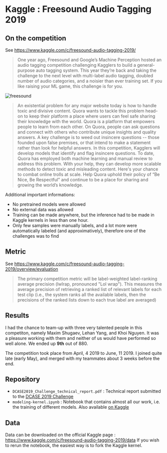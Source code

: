 # Kaggle : Freesound Audio Tagging 2019

## On the competition 

See https://www.kaggle.com/c/freesound-audio-tagging-2019/

> One year ago, Freesound and Google’s Machine Perception hosted an audio tagging competition challenging Kagglers to build a general-purpose auto tagging system. 
This year they’re back and taking the challenge to the next level with multi-label audio tagging, doubled number of audio categories, and a noisier than ever training set. 
If you like raising your ML game, this challenge is for you.

![freesound](https://storage.googleapis.com/kaggle-media/competitions/freesound/task2_freesound_audio_tagging.png)

> An existential problem for any major website today is how to handle toxic and divisive content. Quora wants to tackle this problem head-on to keep their platform a place where users can feel safe sharing their knowledge with the world.
Quora is a platform that empowers people to learn from each other. On Quora, people can ask questions and connect with others who contribute unique insights and quality answers. A key challenge is to weed out insincere questions -- those founded upon false premises, or that intend to make a statement rather than look for helpful answers.
In this competition, Kagglers will develop models that identify and flag insincere questions. To date, Quora has employed both machine learning and manual review to address this problem. With your help, they can develop more scalable methods to detect toxic and misleading content.
Here's your chance to combat online trolls at scale. Help Quora uphold their policy of “Be Nice, Be Respectful” and continue to be a place for sharing and growing the world’s knowledge.

Additional important informations:
- No pretrained models were allowed
- No external data was allowed
- Training can be made anywhere, but the inference had to be made in Kaggle kernels in less than one hour.
- Only few samples were manually labels, and a lot more were automatically labeled (and approximatively), 
therefore one of the challenges was to find

## Metric

See https://www.kaggle.com/c/freesound-audio-tagging-2019/overview/evaluation

> The primary competition metric will be label-weighted label-ranking average precision (lwlrap, pronounced "Lol wrap"). 
This measures the average precision of retrieving a ranked list of relevant labels for each test clip (i.e., the system ranks all the available labels, then the precisions of the ranked lists down to each true label are averaged)

## Results

I had the chance to team-up with three very talented people in this competiton, namely Maxim Shugaev, Lehan Yang, and Khoi Nguyen. 
It was a pleasure working with them and neither of us would have performed so well alone.
We ended up **9th** out of 880.

The competition took place from  April, 4 2019 to June, 11 2019. I joined quite late (early May), and merged with my teammates about 3 weeks before the end.

## Repository 

- `DCASE2019_Challenge_technical_report.pdf` : Technical report submitted to the [DCASE 2019 Challenge](http://dcase.community/)
- `modeling-kernel.ipynb` : Notebook that contains almost all our work, i.e. the training of different models. Also available [on Kaggle](https://www.kaggle.com/kernels/scriptcontent/15609045)

## Data

Data can be downloaded on the official Kaggle page : https://www.kaggle.com/c/freesound-audio-tagging-2019/data
If you wish to rerun the notebook, the easiest way is to fork the Kaggle kernel.

